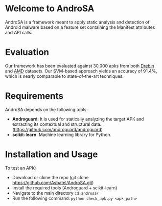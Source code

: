 # Welcome to AndroSA

AndroSA is a framework meant to apply static analysis and detection of Android malware based on a feature set containing the Manifest attributes and API calls.

# Evaluation

Our framework has been evaluated against 30,000 apks from both <a href="https://www.sec.cs.tu-bs.de/~danarp/drebin/">Drebin</a> and <a href="http://amd.arguslab.org/">AMD</a> datasets. Our SVM-based approach yields an accuracy of 91.4%, which is nearly comparable to state-of-the-art techniques.

# Requirements

AndroSA depends on the following tools:

   - **Androguard**: It is used for statically analyzing the target APK and extracting its contextual and structural data. (https://github.com/androguard/androguard)
   - **scikit-learn**: Machine learning library for Python.
   
# Installation and Usage

To test an APK:

   - Download or clone the repo (git clone https://github.com/Asbatel/AndroSA.git)
   - Install the required tools (Androguard + scikit-learn)  
   - Navigate to the main directory `cd androsa/`
   - Run the following command: `python check_apk.py <apk_path>`







